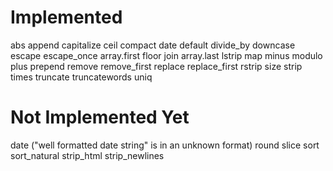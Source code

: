 # Implemented

abs
append
capitalize
ceil
compact
date
default
divide_by
downcase
escape
escape_once
array.first
floor
join
array.last
lstrip
map
minus
modulo
plus
prepend
remove
remove_first
replace
replace_first
rstrip
size
strip
times
truncate
truncatewords
uniq

# Not Implemented Yet

date ("well formatted date string" is in an unknown format)
round
slice
sort
sort_natural
strip_html
strip_newlines
